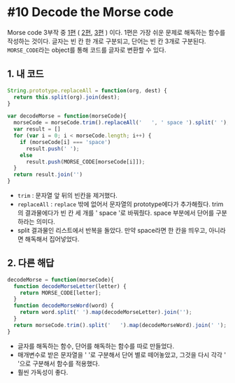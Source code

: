 # #10 Decode the Morse code

Morse code 3부작 중 [1편](http://www.codewars.com/kata/decode-the-morse-code) ( [2편](http://www.codewars.com/kata/decode-the-morse-code-advanced), [3편](http://www.codewars.com/kata/decode-the-morse-code-for-real) ) 이다. 1편은 가장 쉬운 문제로 해독하는 함수를 작성하는 것이다. 글자는 빈 칸 한 개로 구분되고, 단어는 빈 칸 3개로 구분된다. `MORSE_CODE`라는 object를 통해 코드를 글자로 변환할 수 있다.

## 1. 내 코드

```js
String.prototype.replaceAll = function(org, dest) {
  return this.split(org).join(dest);
}

var decodeMorse = function(morseCode){
  morseCode = morseCode.trim().replaceAll('   ', ' space ').split(' ');
  var result = []
  for (var i = 0; i < morseCode.length; i++) {
    if (morseCode[i] === 'space')
      result.push(' ');
    else
      result.push(MORSE_CODE[morseCode[i]]);
  }
  return result.join('')
}
```

- `trim` : 문자열 앞 뒤의 빈칸을 제거했다.
- `replaceAll` : `replace` 밖에 없어서 문자열의 prototype에다가 추가해줬다. trim의 결과물에다가 빈 칸 세 개를 ' space '로 바꿔줬다. space 부분에서 단어를 구분하라는 의미다.
- split 결과물인 리스트에서 반복을 돌았다. 만약 space라면 한 칸을 띄우고, 아니라면 해독해서 집어넣었다.

## 2. 다른 해답

```js
decodeMorse = function(morseCode){
  function decodeMorseLetter(letter) {
    return MORSE_CODE[letter];
  }
  function decodeMorseWord(word) {
    return word.split(' ').map(decodeMorseLetter).join('');
  }
  return morseCode.trim().split('   ').map(decodeMorseWord).join(' ');
}
```

- 글자를 해독하는 함수, 단어를 해독하는 함수를 따로 만들었다.
- 매개변수로 받은 문자열을 '   '로 구분해서 단어 별로 떼어놓았고, 그것을 다시 각각 ' '으로 구분해서 함수를 적용했다.
- 훨씬 가독성이 좋다.

